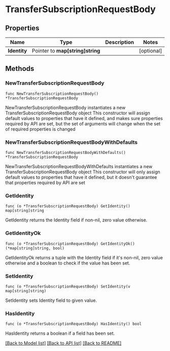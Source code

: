 # TransferSubscriptionRequestBody

## Properties

Name | Type | Description | Notes
------------ | ------------- | ------------- | -------------
**Identity** | Pointer to **map[string]string** |  | [optional] 

## Methods

### NewTransferSubscriptionRequestBody

`func NewTransferSubscriptionRequestBody() *TransferSubscriptionRequestBody`

NewTransferSubscriptionRequestBody instantiates a new TransferSubscriptionRequestBody object
This constructor will assign default values to properties that have it defined,
and makes sure properties required by API are set, but the set of arguments
will change when the set of required properties is changed

### NewTransferSubscriptionRequestBodyWithDefaults

`func NewTransferSubscriptionRequestBodyWithDefaults() *TransferSubscriptionRequestBody`

NewTransferSubscriptionRequestBodyWithDefaults instantiates a new TransferSubscriptionRequestBody object
This constructor will only assign default values to properties that have it defined,
but it doesn't guarantee that properties required by API are set

### GetIdentity

`func (o *TransferSubscriptionRequestBody) GetIdentity() map[string]string`

GetIdentity returns the Identity field if non-nil, zero value otherwise.

### GetIdentityOk

`func (o *TransferSubscriptionRequestBody) GetIdentityOk() (*map[string]string, bool)`

GetIdentityOk returns a tuple with the Identity field if it's non-nil, zero value otherwise
and a boolean to check if the value has been set.

### SetIdentity

`func (o *TransferSubscriptionRequestBody) SetIdentity(v map[string]string)`

SetIdentity sets Identity field to given value.

### HasIdentity

`func (o *TransferSubscriptionRequestBody) HasIdentity() bool`

HasIdentity returns a boolean if a field has been set.


[[Back to Model list]](../README.md#documentation-for-models) [[Back to API list]](../README.md#documentation-for-api-endpoints) [[Back to README]](../README.md)


